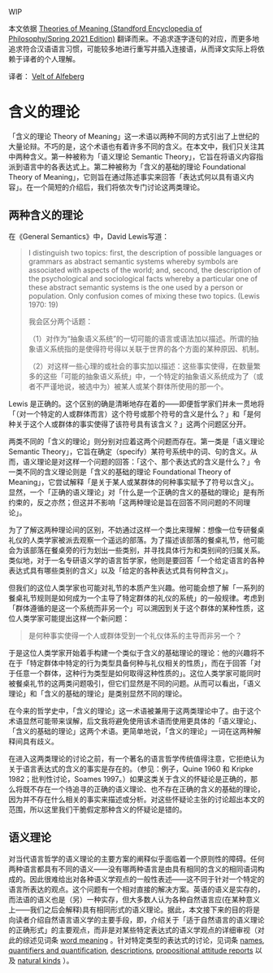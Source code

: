 WIP

本文依据 [Theories of Meaning (Standford Encyclopedia of Philosophy/Spring 2021 Edition)](https://plato.stanford.edu/archives/spr2021/entries/meaning/) 翻译而来。不追求逐字逐句的对应，而更多地追求符合汉语语言习惯，可能较多地进行重写并插入连接语，从而译文实际上将依赖于译者的个人理解。

译者： [Velt of Alfeberg](mailto:jiyu8iighx@outlook.com)

# 含义的理论 

「含义的理论 Theory of Meaning」这一术语以两种不同的方式引出了上世纪的大量论辩。不巧的是，这个术语也有着许多不同的含义。在本文中，我们只关注其中两种含义。第一种被称为「语义理论 Semantic Theory」，它旨在将语义内容指派到语言中的各表达式上。第二种被称为「含义的基础的理论 Foundational Theory of Meaning」，它则旨在通过陈述事实来回答「表达式何以具有语义内容」。在一个简短的介绍后，我们将依次专门讨论这两类理论。

## 两种含义的理论

在《General Semantics》中，David Lewis写道：

> I distinguish two topics: first, the description of possible languages or grammars as abstract semantic systems whereby symbols are associated with aspects of the world; and, second, the description of the psychological and sociological facts whereby a particular one of these abstract semantic systems is the one used by a person or population. Only confusion comes of mixing these two topics. (Lewis 1970: 19)
>
> 我会区分两个话题：
>
> （1）对作为“抽象语义系统”的一切可能的语言或语法加以描述。所谓的抽象语义系统指的是使得符号得以关联于世界的各个方面的某种原因、机制。
>
> （2）对这样一些心理的或社会的事实加以描述：这些事实使得，在数量繁多的这些「可能的抽象语义系统」中，一个特定的抽象语义系统成为了（或者不严谨地说，被选中为）被某人或某个群体所使用的那一个。

Lewis 是正确的。这个区别的确是清晰地存在着的——即便哲学家们并未一贯地将「（对一个特定的人或群体而言）这个符号或那个符号的含义是什么？」和「是何种关于这个人或群体的事实使得了该符号具有该含义？」这两个问题区分开。

两类不同的「含义的理论」则分别对应着这两个问题而存在。第一类是「语义理论 Semantic Theory」，它旨在确定（specify）某符号系统中的词、句的含义。从而，语义理论是对这样一个问题的回答：「这个、那个表达式的含义是什么？」令一类不同的含义理论则是「含义的基础的理论 Foundational Theory of Meaning」，它尝试解释「是关于某人或某群体的何种事实赋予了符号以含义」。显然，一个「正确的语义理论」对「什么是一个正确的含义的基础的理论」是有所约束的，反之亦然；但这并不影响「这两种理论是旨在回答不同问题的不同理论」。

为了了解这两种理论间的区别，不妨通过这样一个类比来理解：想像一位专研餐桌礼仪的人类学家被派去观察一个遥远的部落。为了描述该部落的餐桌礼节，他可能会为该部落在餐桌旁的行为划出一些类别，并寻找具体行为和类别间的归属关系。类似地，对于一名专研语义学的语言哲学家，他则是要回答「一个给定语言的各种表达式具有哪些类别的含义」以及「给定的各种表达式具有何种含义」。

但我们的这位人类学家也可能对礼节的本质产生兴趣。他可能会想了解「一系列的餐桌礼节规则是如何成为一个主导了特定群体的礼仪的系统」的一般规律。考虑到「群体遵循的是这一个系统而非另一个」可以溯因到关于这个群体的某种性质，这位人类学家可能提出这样一个新问题：

> 是何种事实使得一个人或群体受到一个礼仪体系的主导而非另一个？

于是这位人类学家开始着手构建一个类似于含义的基础理论的理论：他的兴趣将不在于「特定群体中特定的行为类型具备何种与礼仪相关的性质」，而在于回答「对于任意一个群体，这种行为类型是如何取得这种性质的」。这位人类学家可能同时被餐桌礼节的这两类问题吸引，但它们显然是不同的问题。从而可以看出，「语义理论」和「含义的基础的理论」是类别显然不同的理论。

在今来的哲学史中，「含义的理论」这一术语被兼用于这两类理论中了。由于这个术语显然可能带来误解，后文我将避免使用该术语而使用更具体的「语义理论」、「含义的基础的理论」这两个术语。更简单地说，「含义的理论」一词在这两种解释间具有歧义。

在进入这两类理论的讨论之前，有一个著名的语言哲学传统值得注意，它拒绝认为关于语言表达式的含义的事实是存在的。（参见：例子，Quine 1960 和 Kripke 1982；批判性讨论，Soames 1997。）如果这类关于含义的怀疑论是正确的，那么将既不存在一个待追寻的正确的语义理论、也不存在正确的含义的基础的理论，因为并不存在什么相关的事实来描述或分析。对这些怀疑论主张的讨论超出本文的范围，所以这里我们干脆假定那种含义的怀疑论是错的。

## 语义理论

对当代语言哲学的语义理论的主要方案的阐释似乎面临着一个原则性的障碍。任何两种语言都具有不同的语义——没有哪两种语言是由具有相同的含义的相同语词构成的。因此很难给出对各种语义学观点的一般性表述——这不同于针对一个特定的语言所表达的观点。这个问题有一个相对直接的解决方案。英语的语义是实存的，而法语的语义也是（另）一种实存，但大多数人认为各种自然语言应(在某种意义上——我们之后会解释)具有相同形式的语义理论。据此，本文接下来的目的将是向读者介绍自然语言语义学的主要手段，即，介绍关于「适于自然语言的语义理论的正确形式」的主要观点，而非是对某些特定表达式的语义学观点的详细审视（对此的综述见词条 [word meaning](https://plato.stanford.edu/archives/spr2021/entries/word-meaning/) 。针对特定类型的表达式的讨论，见词条 [names](https://plato.stanford.edu/archives/spr2021/entries/names/), [quantifiers and quantification](https://plato.stanford.edu/archives/spr2021/entries/quantification/),  [descriptions](https://plato.stanford.edu/archives/spr2021/entries/descriptions/), [propositional attitude reports](https://plato.stanford.edu/archives/spr2021/entries/prop-attitude-reports/) 以及 [natural kinds](https://plato.stanford.edu/archives/spr2021/entries/natural-kinds/) ）。
